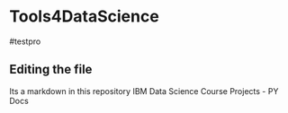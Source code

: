 # Tools4DataScience
#testpro
## Editing the file

Its a markdown in this repository
IBM Data Science Course Projects - PY Docs
